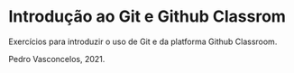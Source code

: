 
# Introdução ao Git e Github Classrom

Exercícios para introduzir o uso de Git e da platforma 
Github Classroom.

Pedro Vasconcelos, 2021.
